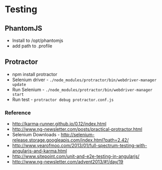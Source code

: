 # Testing


## PhantomJS
* Install to /opt/phantomjs
* add path to .profile

## Protractor
* npm install protractor
* Selenium driver - `./node_modules/protractor/bin/webdriver-manager update`
* Run Selenium - `./node_modules/protractor/bin/webdriver-manager start`
* Run test - `protractor debug protractor.conf.js`

### Reference
* http://karma-runner.github.io/0.12/index.html
* http://www.ng-newsletter.com/posts/practical-protractor.html
* Selenium Downloads - http://selenium-release.storage.googleapis.com/index.html?path=2.42/
* http://www.yearofmoo.com/2013/01/full-spectrum-testing-with-angularjs-and-karma.html
* http://www.sitepoint.com/unit-and-e2e-testing-in-angularjs/
* http://www.ng-newsletter.com/advent2013/#!/day/19